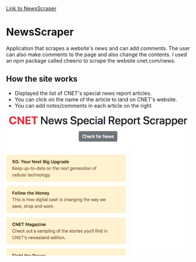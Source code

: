 [Link to NewsScraper](https://thawing-meadow-29191.herokuapp.com/)
# NewsScraper
Application that scrapes a website's news and can add comments.
The user can also make comments to the page and also change the contents.
I used an npm package called cheerio to scrape the website cnet.com/news.

## How the site works
- Displayed the list of CNET's special news report articles.
- You can click on the name of the article to land on CNET's website.
- You can add notes/comments in each article on the right

![Image of CNnet News Scraper website](/rm_cnet_newsscraper.png)